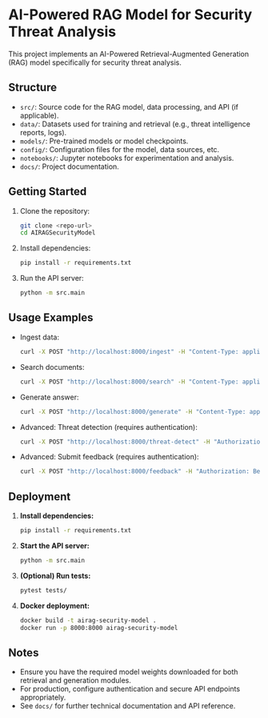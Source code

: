 # AI-Powered RAG Model for Security Threat Analysis

This project implements an AI-Powered Retrieval-Augmented Generation (RAG) model specifically for security threat analysis.

## Structure

- `src/`: Source code for the RAG model, data processing, and API (if applicable).
- `data/`: Datasets used for training and retrieval (e.g., threat intelligence reports, logs).
- `models/`: Pre-trained models or model checkpoints.
- `config/`: Configuration files for the model, data sources, etc.
- `notebooks/`: Jupyter notebooks for experimentation and analysis.
- `docs/`: Project documentation.

## Getting Started

1. Clone the repository:
   ```bash
   git clone <repo-url>
   cd AIRAGSecurityModel
   ```
2. Install dependencies:
   ```bash
   pip install -r requirements.txt
   ```
3. Run the API server:
   ```bash
   python -m src.main
   ```

## Usage Examples

- Ingest data:
  ```bash
  curl -X POST "http://localhost:8000/ingest" -H "Content-Type: application/json" -d '{"filename": "your_data.csv"}'
  ```
- Search documents:
  ```bash
  curl -X POST "http://localhost:8000/search" -H "Content-Type: application/json" -d '{"query": "malware", "top_k": 3}'
  ```
- Generate answer:
  ```bash
  curl -X POST "http://localhost:8000/generate" -H "Content-Type: application/json" -d '{"query": "How to detect phishing?", "top_k": 2, "max_length": 64}'
  ```
- Advanced: Threat detection (requires authentication):
  ```bash
  curl -X POST "http://localhost:8000/threat-detect" -H "Authorization: Bearer <token>" -H "Content-Type: application/json" -d '{"document": "Suspicious login attempt detected."}'
  ```
- Advanced: Submit feedback (requires authentication):
  ```bash
  curl -X POST "http://localhost:8000/feedback" -H "Authorization: Bearer <token>" -H "Content-Type: application/json" -d '{"query": "malware", "answer": "Malware detected.", "feedback": "correct"}'
  ```

## Deployment

1. **Install dependencies:**
   ```bash
   pip install -r requirements.txt
   ```
2. **Start the API server:**
   ```bash
   python -m src.main
   ```
3. **(Optional) Run tests:**
   ```bash
   pytest tests/
   ```
4. **Docker deployment:**
   ```bash
   docker build -t airag-security-model .
   docker run -p 8000:8000 airag-security-model
   ```

## Notes
- Ensure you have the required model weights downloaded for both retrieval and generation modules.
- For production, configure authentication and secure API endpoints appropriately.
- See `docs/` for further technical documentation and API reference.